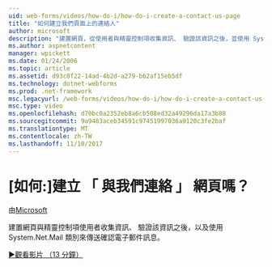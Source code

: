 ```yaml
---
uid: web-forms/videos/how-do-i/how-do-i-create-a-contact-us-page
title: "如何建立我們頁面上的連絡人"
author: microsoft
description: "建置網頁，從使用者與精靈控制項收集資訊、 驗證該資訊之後，並使用 System.Net.Mail 類別傳送設定..."
ms.author: aspnetcontent
manager: wpickett
ms.date: 01/24/2006
ms.topic: article
ms.assetid: d93c8f22-14ad-4b2d-a279-b62af15eb5df
ms.technology: dotnet-webforms
ms.prod: .net-framework
msc.legacyurl: /web-forms/videos/how-do-i/how-do-i-create-a-contact-us-page
msc.type: video
ms.openlocfilehash: d70bc0a2352eb8a6cb508ed32a49296da17a3b88
ms.sourcegitcommit: 9a9483aceb34591c97451997036a9120c3fe2baf
ms.translationtype: MT
ms.contentlocale: zh-TW
ms.lasthandoff: 11/10/2017
---
```

<a name="how-do-i-create-a-contact-us-page"></a>[如何:]建立 「 與我們連絡 」 網頁嗎？
====================
由[Microsoft](https://github.com/microsoft)

建置網頁與精靈控制項使用者收集資訊、 驗證該資訊之後，以及使用 System.Net.Mail 類別來傳送確認電子郵件訊息。

[&#9654;觀看影片 （13 分鐘）](https://channel9.msdn.com/Blogs/ASP-NET-Site-Videos/how-do-i-create-a-contact-us-page)

